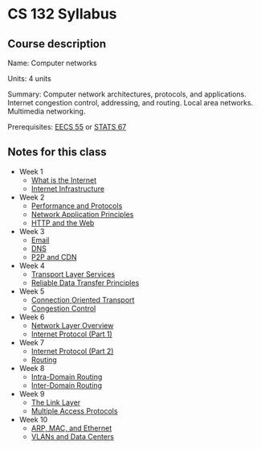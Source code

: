 # CS 132 Syllabus

## Course description

Name: Computer networks

Units: 4 units

Summary: Computer network architectures, protocols, and applications. Internet congestion control, addressing, and routing. Local area networks. Multimedia networking.

Prerequisites: [EECS 55](https://catalogue.uci.edu/search/?P=EECS%2055 "EECS 55") or [STATS 67](../../summer-2020/stats-67/syllabus.md)

## Notes for this class

- Week 1
    - [What is the Internet](./week1/what-is-the-internet.md)
    - [Internet Infrastructure](./week1/internet-infrastructure.md)
- Week 2
    - [Performance and Protocols](./week2/performance-and-protocols.md)
    - [Network Application Principles](./week2/network-application-principles.md)
    - [HTTP and the Web](./week2/http-and-the-web.md)
- Week 3
    - [Email](./week3/email.md)
    - [DNS](./week3/dns.md)
    - [P2P and CDN](./week3/p2p-and-cdn.md)
- Week 4
    - [Transport Layer Services](./week4/transport-layer-services.md)
    - [Reliable Data Transfer Principles](./week4/reliable-data-transfer-principles.md)
- Week 5
    - [Connection Oriented Transport](./week5/connection-oriented-transport.md)
    - [Congestion Control](./week5/congestion-control.md)
- Week 6
    - [Network Layer Overview](./week6/network-layer-overview.md)
    - [Internet Protocol (Part 1)](./week6/internet-protocol-part-1.md)
- Week 7
    - [Internet Protocol (Part 2)](./week7/internet-protocol-part-2.md)
    - [Routing](./week7/routing.md)
- Week 8
    - [Intra-Domain Routing](./week8/intra-domain-routing.md)
    - [Inter-Domain Routing](./week8/inter-domain-routing.md)
- Week 9
    - [The Link Layer](./week9/the-link-layer.md)
    - [Multiple Access Protocols](./week9/multiple-access--protocols.md)
- Week 10
    - [ARP, MAC, and Ethernet](./week10/arp-mac-and-ethernet.md)
    - [VLANs and Data Centers](./week10/vlan-and-data-centers.md)
